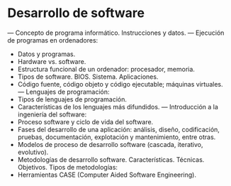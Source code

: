 # Desarrollo de software
— Concepto de programa informático. Instrucciones y datos.
— Ejecución de programas en ordenadores:
  - Datos y programas.
  - Hardware vs. software.
  - Estructura funcional de un ordenador: procesador, memoria.
  - Tipos de software. BIOS. Sistema. Aplicaciones.
  - Código fuente, código objeto y código ejecutable; máquinas virtuales.
— Lenguajes de programación:
  - Tipos de lenguajes de programación.
  - Características de los lenguajes más difundidos.
— Introducción a la ingeniería del software:
  - Proceso software y ciclo de vida del software.
  - Fases del desarrollo de una aplicación: análisis, diseño, codificación, pruebas, documentación, explotación y mantenimiento, entre otras.
  - Modelos de proceso de desarrollo software (cascada, iterativo, evolutivo).
  - Metodologías de desarrollo software. Características. Técnicas. Objetivos. Tipos de metodologías:
  - Herramientas CASE (Computer Aided Software Engineering).
